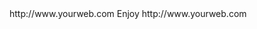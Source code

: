 <? xml version="1.0" ?>
<rss version="2.0">
<channel>
<title>*Wizplus News*</title>
<description></description>
<link>http://www.yourweb.com</link>
<item>
<title>**UPDATE SERVER OFFLINE FOR ALL BUILDS PLEASE BE ADVISED THAT IN THE FUTURE ALL BUILDS WILL BE KODI 17 KRYPTON  ONLY SO PLEASE CONTACT US ON HOW TO UPDATE YOUR SOFTWARE  ******Droid Buddy 2 Has Arrived Its in our app installer Go Have A Look Its Full Of Entertainment Apps**</title>
<description> Enjoy </description>
<link>http://www.yourweb.com</link>
</channel>
</rss>
